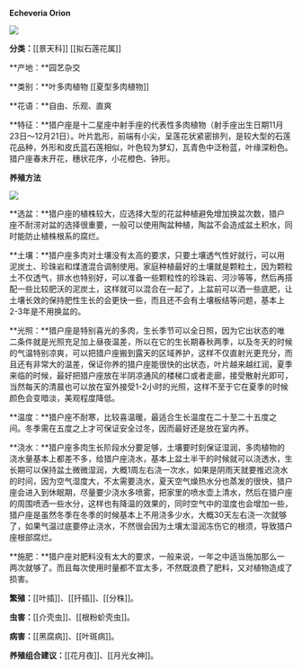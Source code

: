 **Echeveria Orion**

![](https://pic4.zhimg.com/v2-3d1cb375adc4ba660b6d49bb6d19bd3f_r.jpg)

**分类：**[[景天科]] [[拟石莲花属]]

**产地：**园艺杂交

**类别：**叶多肉植物 [[夏型多肉植物]]

**花语：**自由、乐观、直爽

**特征：**猎户座是十二星座中射手座的代表性多肉植物（射手座出生日期11月23日～12月21日）。叶片匙形，前端有小尖，呈莲花状紧密排列，是较大型的石莲花品种，外形和皮氏蓝石莲相似，叶色较为梦幻，瓦青色中泛粉蓝，叶缘深粉色。猎户座春末开花，穗状花序，小花橙色、钟形。

**养殖方法**

![](https://pic1.zhimg.com/v2-a50339f3113dabd566cc045356d8fad0_r.jpg)

**选盆：**猎户座的植株较大，应选择大型的花盆种植避免增加换盆次数，猎户座不耐涝对盆的选择很重要，一般可以使用陶盆种植，陶盆不会造成盆土积水，同时能防止植株根系的腐烂。

**土壤：**猎户座多肉对土壤没有太高的要求，只要土壤透气性好就行，可以用泥炭土、珍珠岩和煤渣混合调制使用。家庭种植最好的土壤就是颗粒土，因为颗粒土不仅透气，排水也特别好，可以准备一些颗粒性的珍珠岩、河沙等等，然后再搭配一些比较肥沃的泥炭土，这样就可以混合在一起了，上盆前可以洒一些底肥，让土壤长效的保持肥性生长的会更快一些，而且还不会有土壤板结等问题，基本上2-3年是不用换盆的。

**光照：**猎户座是特别喜光的多肉，生长季节可以全日照，因为它出状态的唯二条件就是光照充足加上昼夜温差，所以在它的生长期春秋两季，以及冬天的时候的气温特别凉爽，可以把猎户座搬到露天的区域养护，这样不仅直射光更充分，而且还有非常大的温差，保证你养的猎户座能很快的出状态，叶片越来越红润，夏季来临的时候，最好把猎户座放在半阴凉通风的楼梯口或者走廊，接受散射光即可，当然每天的清晨也可以放在室外接受1-2小时的光照，这样不至于它在夏季的时候颜色会变暗淡，美观程度降低。

**温度：**猎户座不耐寒，比较喜温暖，最适合生长温度在二十至二十五度之间。冬季需在五度之上才可保证安全过冬，因而最好还是放在室内养。

**浇水：**猎户座多肉生长阶段水分要足够，土壤要时刻保证湿润，多肉植物的浇水量基本上都差不多，给猎户座浇水，基本上盆土半干的时候就可以浇透水，生长期可以保持盆土微微湿润，大概1周左右浇一次水，如果是阴雨天就要推迟浇水的时间，因为空气湿度大，不太需要浇水，夏天空气燥热水分也蒸发的很快，猎户座会进入到休眠期，尽量要少浇水多喷雾，把家里的喷水壶上清水，然后在猎户座的周围喷洒一些水分，这样也有降温的效果的，同时空气中的湿度也会增加一些，猎户座是虽然冬季在冬季的时候基本上不用浇多少水，大概30天左右浇一次就够了，如果气温过底要停止浇水，不然很会因为土壤太湿润冻伤它的根须，导致猎户座根部腐烂。

**施肥：**猎户座对肥料没有太大的要求，一般来说，一年之中适当施加那么一两次就够了。而且每次使用时量都不宜太多，不然既浪费了肥料，又对植物造成了损害。

**繁殖：**[[叶插]]、[[扦插]]、[[分株]]。

**虫害：**[[介壳虫]]、[[根粉蚧壳虫]]。

**病害：**[[黑腐病]]、[[叶斑病]]。

**养殖组合建议：**[[花月夜]]、[[月光女神]]。